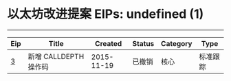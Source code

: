 
# 以太坊改进提案 EIPs: undefined (1)
---
| Eip               | Title            | Created    | Status | Category | Type  |
| ----------------- | ---------------- | ---------- | ------ | -------- | ----- |
| [3](/zh/eip-3.md) | 新增 CALLDEPTH 操作码 | 2015-11-19 | 已撤销    | 核心       | 标准跟踪  |

    